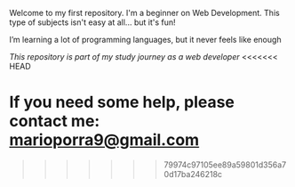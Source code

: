 Welcome to my first repository. I'm a beginner on Web Development.
This type of subjects isn't easy at all... but it's fun!

I’m learning a lot of programming languages, but it never feels like enough

*This repository is part of my study journey as a web developer*
<<<<<<< HEAD

If you need some help, please contact me: marioporra9@gmail.com
=======
>>>>>>> 79974c97105ee89a59801d356a70d17ba246218c
